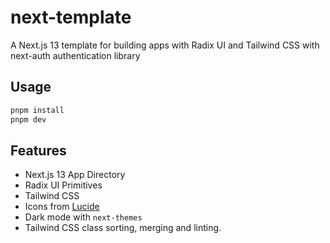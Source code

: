 # next-template

A Next.js 13 template for building apps with Radix UI and Tailwind CSS with next-auth authentication library

## Usage

```bash
pnpm install
pnpm dev
```

## Features

- Next.js 13 App Directory
- Radix UI Primitives
- Tailwind CSS
- Icons from [Lucide](https://lucide.dev)
- Dark mode with `next-themes`
- Tailwind CSS class sorting, merging and linting.
